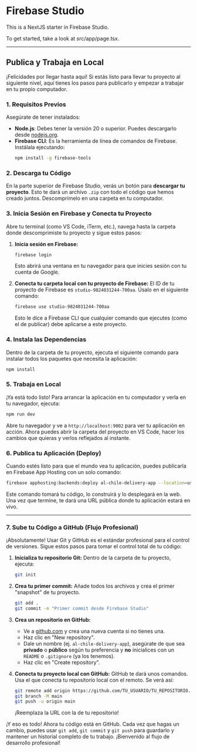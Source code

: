 # Firebase Studio

This is a NextJS starter in Firebase Studio.

To get started, take a look at src/app/page.tsx.

---

## Publica y Trabaja en Local

¡Felicidades por llegar hasta aquí! Si estás listo para llevar tu proyecto al siguiente nivel, aquí tienes los pasos para publicarlo y empezar a trabajar en tu propio computador.

### 1. Requisitos Previos

Asegúrate de tener instalados:

-   **Node.js**: Debes tener la versión 20 o superior. Puedes descargarlo desde [nodejs.org](https://nodejs.org/).
-   **Firebase CLI**: Es la herramienta de línea de comandos de Firebase. Instálala ejecutando:
    ```bash
    npm install -g firebase-tools
    ```

### 2. Descarga tu Código

En la parte superior de Firebase Studio, verás un botón para **descargar tu proyecto**. Esto te dará un archivo `.zip` con todo el código que hemos creado juntos. Descomprímelo en una carpeta en tu computador.

### 3. Inicia Sesión en Firebase y Conecta tu Proyecto

Abre tu terminal (como VS Code, iTerm, etc.), navega hasta la carpeta donde descomprimiste tu proyecto y sigue estos pasos:

1.  **Inicia sesión en Firebase:**
    ```bash
    firebase login
    ```
    Esto abrirá una ventana en tu navegador para que inicies sesión con tu cuenta de Google.

2.  **Conecta tu carpeta local con tu proyecto de Firebase:**
    El ID de tu proyecto de Firebase es `studio-9824031244-700aa`. Úsalo en el siguiente comando:
    ```bash
    firebase use studio-9824031244-700aa
    ```
    Esto le dice a Firebase CLI que cualquier comando que ejecutes (como el de publicar) debe aplicarse a este proyecto.

### 4. Instala las Dependencias

Dentro de la carpeta de tu proyecto, ejecuta el siguiente comando para instalar todos los paquetes que necesita la aplicación:

```bash
npm install
```

### 5. Trabaja en Local

¡Ya está todo listo! Para arrancar la aplicación en tu computador y verla en tu navegador, ejecuta:

```bash
npm run dev
```

Abre tu navegador y ve a `http://localhost:9002` para ver tu aplicación en acción. Ahora puedes abrir la carpeta del proyecto en VS Code, hacer los cambios que quieras y verlos reflejados al instante.

### 6. Publica tu Aplicación (Deploy)

Cuando estés listo para que el mundo vea tu aplicación, puedes publicarla en Firebase App Hosting con un solo comando:

```bash
firebase apphosting:backends:deploy al-chile-delivery-app --location=us-central1
```

Este comando tomará tu código, lo construirá y lo desplegará en la web. Una vez que termine, te dará una URL pública donde tu aplicación estará en vivo.

---

### 7. Sube tu Código a GitHub (Flujo Profesional)

¡Absolutamente! Usar Git y GitHub es el estándar profesional para el control de versiones. Sigue estos pasos para tomar el control total de tu código:

1.  **Inicializa tu repositorio Git:**
    Dentro de la carpeta de tu proyecto, ejecuta:
    ```bash
    git init
    ```

2.  **Crea tu primer commit:**
    Añade todos los archivos y crea el primer "snapshot" de tu proyecto.
    ```bash
    git add .
    git commit -m "Primer commit desde Firebase Studio"
    ```

3.  **Crea un repositorio en GitHub:**
    -   Ve a [github.com](https://github.com) y crea una nueva cuenta si no tienes una.
    -   Haz clic en "New repository".
    -   Dale un nombre (ej. `al-chile-delivery-app`), asegúrate de que sea **privado** o **público** según tu preferencia y **no** inicialices con un `README` o `.gitignore` (ya los tenemos).
    -   Haz clic en "Create repository".

4.  **Conecta tu proyecto local con GitHub:**
    GitHub te dará unos comandos. Usa el que conecta tu repositorio local con el remoto. Se verá así:
    ```bash
    git remote add origin https://github.com/TU_USUARIO/TU_REPOSITORIO.git
    git branch -M main
    git push -u origin main
    ```
    ¡Reemplaza la URL con la de tu repositorio!

¡Y eso es todo! Ahora tu código está en GitHub. Cada vez que hagas un cambio, puedes usar `git add`, `git commit` y `git push` para guardarlo y mantener un historial completo de tu trabajo. ¡Bienvenido al flujo de desarrollo profesional!